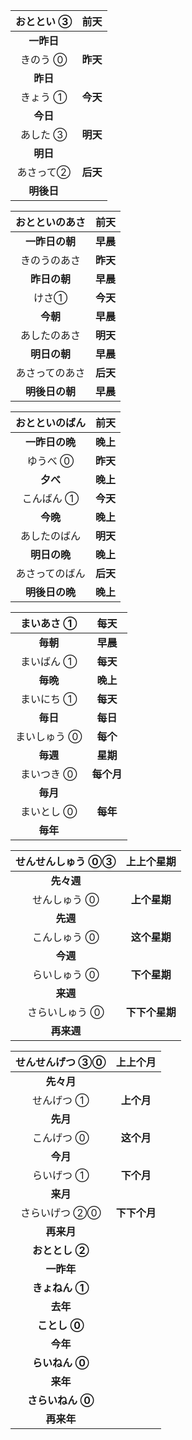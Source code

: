 | おととい ③ | **前天** |
|:----------:|:--------:|
| **一昨日** |          |
|  きのう ⓪  | **昨天** |
|  **昨日**  |          |
|  きょう ①  | **今天** |
|  **今日**  |          |
|  あした ③  | **明天** |
|  **明日**  |          |
| あさって②  | **后天** |
| **明後日** |          |

| おとといのあさ | **前天** |
|:--------------:|:--------:|
| **一昨日の朝** | **早晨** |
|  きのうのあさ  | **昨天** |
|  **昨日の朝**  | **早晨** |
|     けさ①      | **今天** |
|    **今朝**    | **早晨** |
|  あしたのあさ  | **明天** |
|  **明日の朝**  | **早晨** |
| あさってのあさ | **后天** |
| **明後日の朝** | **早晨** |

| おとといのばん | **前天** |
|:--------------:|:--------:|
| **一昨日の晩** | **晚上** |
|    ゆうべ ⓪    | **昨天** |
|    **夕べ**    | **晚上** |
|   こんばん ①   | **今天** |
|    **今晩**    | **晚上** |
|  あしたのばん  | **明天** |
|  **明日の晩**  | **晚上** |
| あさってのばん | **后天** |
| **明後日の晩** | **晚上** |

|  まいあさ ①  |  **每天**  |
|:------------:|:----------:|
|   **毎朝**   |  **早晨**  |
|  まいばん ①  |  **每天**  |
|   **毎晩**   |  **晚上**  |
|  まいにち ①  |  **每天**  |
|   **毎日**   |  **每日**  |
| まいしゅう ⓪ |  **每个**  |
|   **毎週**   |  **星期**  |
|  まいつき ⓪  | **每个月** |
|   **毎月**   |            |
|  まいとし ⓪  |  **每年**  |
|   **毎年**   |            |

| せんせんしゅう ⓪③ | **上上个星期** |
|:-----------------:|:--------------:|
|    **先々週**     |                |
|   せんしゅう ⓪    |  **上个星期**  |
|     **先週**      |                |
|   こんしゅう ⓪    |  **这个星期**  |
|     **今週**      |                |
|   らいしゅう ⓪    |  **下个星期**  |
|     **来週**      |                |
|  さらいしゅう ⓪   | **下下个星期** |
|    **再来週**     |                |

| せんせんげつ ③⓪  | **上上个月** |
|:----------------:|:------------:|
|    **先々月**    |              |
|    せんげつ ①    |  **上个月**  |
|     **先月**     |              |
|    こんげつ ⓪    |  **这个月**  |
|     **今月**     |              |
|    らいげつ ①    |  **下个月**  |
|     **来月**     |              |
|  さらいげつ ②⓪   | **下下个月** |
|    **再来月**    |              |
|  **おととし ②**  |              |
|    **一昨年**    |              |
|  **きょねん ①**  |              |
|     **去年**     |              |
|   **ことし ⓪**   |              |
|     **今年**     |              |
|  **らいねん ⓪**  |              |
|     **来年**     |              |
| **さらいねん ⓪** |              |
|    **再来年**    |              |
